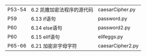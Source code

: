 ||||
-|-|-
P53-54|6.2 凯撒加密法程序的源代码|caesarCipher.py
P59|6.13 if语句|password.py
P60|6.14 else语句|password2.py
P60|6.15 elif语句|elifeggs.py
P65-66|6.21 加密非字母字符|caesarCipher2.py